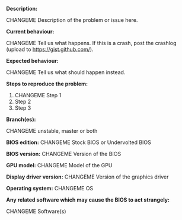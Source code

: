 [//]: # (**********************************)
[//]: # (** Fill in the following fields **)
[//]: # (**********************************)

**Description:**

CHANGEME Description of the problem or issue here.

**Current behaviour:**

CHANGEME Tell us what happens.
If this is a crash, post the crashlog (upload to https://gist.github.com/).

**Expected behaviour:**

CHANGEME Tell us what should happen instead.

**Steps to reproduce the problem:**

1. CHANGEME Step 1
2. Step 2
3. Step 3

**Branch(es):**

CHANGEME unstable, master or both

**BIOS edition:** CHANGEME Stock BIOS or Undervolted BIOS

**BIOS version:** CHANGEME Version of the BIOS

**GPU model:** CHANGEME Model of the GPU

**Display driver version:** CHANGEME Version of the graphics driver

**Operating system:** CHANGEME OS

**Any related software which may cause the BIOS to act strangely:**

CHANGEME Software(s)

[//]: # (This template is for problem reports. For other types of report, edit it accordingly.)
[//]: # (If you are fixing a bug for an existing feature or want to make a change, create a Pull Request.)
